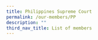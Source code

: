 ```yaml
---
title: Philippines Supreme Court
permalink: /our-members/PP
description: ""
third_nav_title: List of members
---
```




